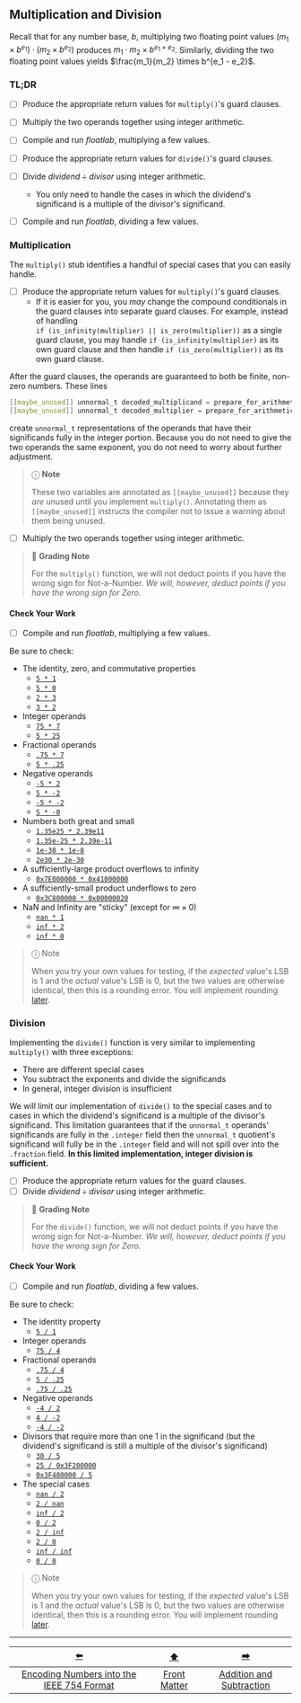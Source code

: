 ## Multiplication and Division

Recall that for any number base, $b$, multiplying two floating point values $(m_1 \times b^{e_1}) \cdot (m_2 \times b^{e_2})$ produces $m_1 \cdot m_2 \times b^{e_1 + e_2}$.
Similarly, dividing the two floating point values yields $\frac{m_1}{m_2} \times b^{e_1 - e_2}$.

### TL;DR

- [ ] Produce the appropriate return values for `multiply()`'s guard clauses.
- [ ] Multiply the two operands together using integer arithmetic.
- [ ] Compile and run *floatlab*, multiplying a few values.


- [ ] Produce the appropriate return values for `divide()`'s guard clauses.
- [ ] Divide $dividend \div divisor$ using integer arithmetic.
  - You only need to handle the cases in which the dividend's significand is a multiple of the divisor's significand.
- [ ] Compile and run *floatlab*, dividing a few values.


### Multiplication

The `multiply()` stub identifies a handful of special cases that you can easily handle.

- [ ] Produce the appropriate return values for `multiply()`'s guard clauses.
  - If it is easier for you, you *may* change the compound conditionals in the guard clauses into separate guard clauses.
    For example, instead of handling \
    `if (is_infinity(multiplier) || is_zero(multiplier))` as a single guard clause,
    you may handle `if (is_infinity(multiplier)` as its own guard clause and then handle `if (is_zero(multiplier))` as its own guard clause.

After the guard clauses, the operands are guaranteed to both be finite, non-zero numbers.
These lines
```c
[[maybe_unused]] unnormal_t decoded_multiplicand = prepare_for_arithmetic(decode(multiplicand));
[[maybe_unused]] unnormal_t decoded_multiplier = prepare_for_arithmetic(decode(multiplier));
```
create `unnormal_t` representations of the operands that have their significands fully in the integer portion.
Because you do not need to give the two operands the same exponent, you do not need to worry about further adjustment.

> ⓘ **Note**
> 
> These two variables are annotated as `[[maybe_unused]]` because they *are* unused until you implement `multiply()`.
> Annotating them as `[[maybe_unused]]` instructs the compiler not to issue a warning about them being unused.

- [ ] Multiply the two operands together using integer arithmetic.

> 📝 **Grading Note**
>
> For the `multiply()` function, we will not deduct points if you have the wrong sign for Not-a-Number.
> *We will, however, deduct points if you have the wrong sign for Zero.*


#### Check Your Work

- [ ] Compile and run *floatlab*, multiplying a few values.

Be sure to check:

- The identity, zero, and commutative properties
  - <u>`5 * 1`</u>
  - <u>`5 * 0`</u>
  - <u>`2 * 3`</u>
  - <u>`3 * 2`</u>
- Integer operands
  - <u>`75 * 7`</u>
  - <u>`5 * 25`</u>
- Fractional operands
  - <u>`.75 * 7`</u>
  - <u>`5 * .25`</u>
- Negative operands
  - <u>`-5 * 2`</u>
  - <u>`5 * -2`</u>
  - <u>`-5 * -2`</u>
  - <u>`5 * -0`</u>
- Numbers both great and small
  - <u>`1.35e25 * 2.39e11`</u>
  - <u>`1.35e-25 * 2.39e-11`</u>
  - <u>`1e-30 * 1e-8`</u>
  - <u>`2e30 * 2e-30`</u>
- A sufficiently-large product overflows to infinity
  - <u>`0x7E000000 * 0x41000000`</u>
- A sufficiently-small product underflows to zero
  - <u>`0x3C800000 * 0x00000020`</u>
- NaN and Infinity are "sticky" (except for $\infty \times 0$)
  - <u>`nan * 1`</u>
  - <u>`inf * 2`</u>
  - <u>`inf * 0`</u>
    
<!--
The first of these requires rounding up
  - <u>`1.65e25 * 2.39e11`</u>
  - <u>`1.65e-25 * 2.39e-11`</u>
-->

> ⓘ Note
> 
> When you try your own values for testing, if the *expected* value's LSB is 1 and the *actual* value's LSB is 0,
> but the two values are otherwise identical, then this is a rounding error.
> You will implement rounding [later](08-rounding.md).

### Division

Implementing the `divide()` function is very similar to implementing `multiply()` with three exceptions:

- There are different special cases
- You subtract the exponents and divide the significands
- In general, integer division is insufficient

We will limit our implementation of `divide()` to the special cases and to cases in which the dividend's significand is a multiple of the divisor's significand.
This limitation guarantees that if the `unnormal_t` operands' significands are fully in the `.integer` field then the `unnormal_t` quotient's significand will fully be in the `.integer` field and will not spill over into the `.fraction` field.
**In this limited implementation, integer division is sufficient.**

- [ ] Produce the appropriate return values for the guard clauses.
- [ ] Divide $dividend \div divisor$ using integer arithmetic.

> 📝 **Grading Note**
>
> For the `divide()` function, we will not deduct points if you have the wrong sign for Not-a-Number.
> *We will, however, deduct points if you have the wrong sign for Zero.*


#### Check Your Work

- [ ] Compile and run *floatlab*, dividing a few values.

Be sure to check:

- The identity property
  - <u>`5 / 1`</u>
- Integer operands
  - <u>`75 / 4`</u>
- Fractional operands
  - <u>`.75 / 4`</u>
  - <u>`5 / .25`</u>
  - <u>`.75 / .25`</u>
- Negative operands
  - <u>`-4 / 2`</u>
  - <u>`4 / -2`</u>
  - <u>`-4 / -2`</u>
- Divisors that require more than one 1 in the significand (but the dividend's significand is still a multiple of the divisor's significand)
  - <u>`30 / 5`</u>
  - <u>`25 / 0x3F200000`</u>
  - <u>`0x3F480000 / 5`</u>
- The special cases
  - <u>`nan / 2`</u>
  - <u>`2 / nan`</u>
  - <u>`inf / 2`</u>
  - <u>`0 / 2`</u>
  - <u>`2 / inf`</u>
  - <u>`2 / 0`</u>
  - <u>`inf / inf`</u>
  - <u>`0 / 0`</u>

> ⓘ Note
>
> When you try your own values for testing, if the *expected* value's LSB is 1 and the *actual* value's LSB is 0,
> but the two values are otherwise identical, then this is a rounding error.
> You will implement rounding [later](08-rounding.md).

---

|                    [⬅️](05-normalization.md)                     |      [⬆️](../README.md)      |            [➡️](07-add-subtract.md)            |
|:----------------------------------------------------------------:|:----------------------------:|:----------------------------------------------:|
| [Encoding Numbers into the IEEE 754 Format](05-normalization.md) | [Front Matter](../README.md) | [Addition and Subtraction](07-add-subtract.md) |
